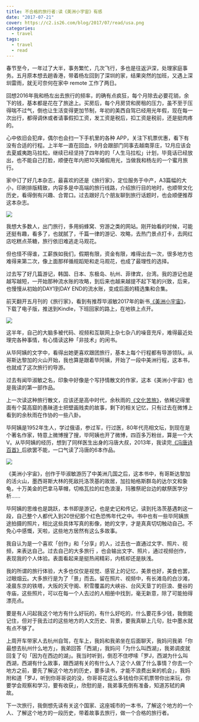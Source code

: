 ```yaml
---
title: 不合格的旅行者:读《美洲小宇宙》有感
date: "2017-07-21"
cover: https://c2.is26.com/blog/2017/07/read/usa.png
categories:
  - travel
tags:
  - travel
  - read
---
```


春节至今，一年过了大半，事务繁忙，几次飞行，多也是往返沪深，处理家庭事务。五月原本想去趟香港，带着杨左回到了深圳的家，结果突然的加班，又遇上深圳雷雨，就无可奈何在家中 remote 工作了两日。

回想2016年我和杨左出去旅行的频率，的确有点疯狂，每个月除去必要花销，余下的钱，基本都是花在了旅途上。买房后，每个月房贷和房租的压力，虽不至于压得喘不过气，倒也让生活变得更加节制，年初的美西自驾已经用光年假，现在每一次出行，都得调休或者请事假扣工资，发工资是税后，扣工资是税前，还是挺肉疼的。

心中依旧会犯痒，偶尔也会扫一下手机里的各种 APP，关注下机票优惠，看下有没有合适的行程。上半年一直在回血，9月会跟部门同事去越南芽庄，12月应该会去夏威夷跑马拉松，继续已经坚持了四年的的「人生马拉松」计划，毕竟话已经放出，也不能自己打脸，顺便在年内把10天婚假用光，当做我和杨左的一个蜜月旅行。

家中订了好几本杂志，最喜欢的还是《旅行家》，定位服务于中产，A3篇幅的大小，印刷排版精致，内容多是中高端的旅行线路，介绍旅行目的地时，也顺带文化历史，看得倒有兴趣、合胃口。过去跟好几个朋友聊到旅行话题时，也会顺便推荐这本杂志。

![](https://c2.is26.com/blog/2017/07/read/read2.jpg)

我想大多数人，出门旅行，多用蚂蜂窝、穷游之类的网站。刚开始看的时候，可能还挺有趣，看多了，也就腻了，千篇一律的游记、攻略，去热门景点打卡，去网红店吃糕点茶糖，旅行依旧难逃走马观花。

但也怪不得谁，工薪族如我们，假期有限，资金有限，难得出去一次，很多地方也难得来第二次，像上面那样循规蹈矩和走马观花，也成了最理性的选择。

过去写了好几篇游记，韩国、日本、东极岛、杭州、菲律宾，台湾。我的游记也是越写越短，一开始那种流水账的攻略，到后来也越来越提不起下笔的兴致，后来，也慢慢从初始的DAY1到DAY END的流水账，变成后面的精选集和合集。

前天翻开五月刊的《旅行家》，看到有推荐毕淑敏2017年的新书[《美洲小宇宙》](https://book.douban.com/subject/26948175/)，下载了电子版，推送到Kindle，下班回家的路上，在地铁上点开。

![](https://c2.is26.com/blog/2017/07/read/usa.png)

这半年，自己的大脑多被代码、视频和互联网上杂七杂八的噪音充斥，难得最近处理完各种事情，有心情读这种「非技术」的闲书。

从毕阿姨的文字中，看得出她更喜欢跟团旅行，基本上每个行程都有导游领队。从哥斯达黎加的火山开始，我也算是跟着毕阿姨，开始了一段中美洲行程，这本书，也就成了这次旅行的导游。

过去有闻毕淑敏之名，印象中好像是个写抒情散文的作家，这本《美洲小宇宙》也是我读的第一部作品。

上一次读这种旅行散文，应该还是高中时代，余秋雨的[《文化苦旅》](https://book.douban.com/subject/1050339/)，依稀记得里面有个莫高窟的愚昧道士把壁画贱卖的故事，剩下的相关记忆，只有过去在微博上看到的余秋雨在作协的一些八卦。

毕阿姨是1952年生人，学过俄语，参过军，行过医，80年代亮相文坛，到现在是个著名作家，特意上微博搜了搜，毕阿姨也开了微博，四百多万粉丝，算是一个大V。从毕阿姨的经历，想到了同样医生出身的冯唐大叔，2013年，我读完[《冯唐诗百首》](https://book.douban.com/subject/7056912/)后欲罢不能，一口气读了冯唐的6本作品。

![](https://c2.is26.com/wp-image/2013/08/kindle-read.jpg)

《美洲小宇宙》，创作于毕淑敏游历了中美洲几国之后，这本书中，有哥斯达黎加的活火山，墨西哥斯大林的死敌托洛茨基的故居，加拉帕格斯群岛的达尔文和象龟，十万美金的巴拿马草帽，切格瓦拉的红色浪漫，玛雅祭祀台边的献祭医学分析……

毕阿姨的思维也是跳跃，本书即是游记，也是史记和传记，读到托洛茨基遇刺这一段，自己整个人都代入到20世纪那个红色恐怖年代之中。书中也有一些毕阿姨旅途拍摄的照片，相比这些具体写真的影像，她的文字，才是真真切切触动自己。不免心中感慨，天啦，这些地方居然有这么多故事。

我自认为是一个喜欢「创作」和「分享」的人，过去也一直通过文字、照片、视频，来表达自己。过去自己的大多旅行 ，也会输出文字、照片，通过视频创作，表现我的个人体验。表面看起来是挺热闹精彩，内核却还是肤浅。

我的所谓的旅行体验，大多也仅仅是视觉、感官上的记忆，美景也好，美食也罢，过眼烟云。大多旅行是为了「景」而去。留在照片、视频中，有长滩岛的白沙滩，凌晨东京的铁塔，大阪的天守阁、积雪覆盖的大峡谷、台风天垦丁的巨浪、曼谷的寺庙，这些照片，可以在每一个人去过的人相册中找到，毫无新意，除了可能拍得漂亮点。

要是有人问起我这个地方有什么好玩的，有什么好吃的，什么要花多少钱，我倒能记住，但对于我去过的这些地方的人文历史、背景，要我真聊上几句，肚中墨水就有点不够了。

上周开车带家人去杭州自驾，在车上，我妈和我弟坐在后面聊天，我妈问我弟「你最想去杭州什么地方」，我弟回答「西湖」，我妈问「为什么叫西湖」，我弟调皮就回复了句「因为在西边的湖」。我当时听到，倒忍不住啰嗦「罗J，西湖为什么叫西湖，西湖有什么故事，跟西湖有关的有什么人？这个人做了什么事情？你去一个地方之前，要先了解这个地方的历史，要多读书，才能不浪费出来的机会」，我妈附和道「罗J，听到你哥哥说的没，你哥哥花这么多钱给你买机票带你出来玩，你要学会观察和学习，要有收获」，欣慰的是，我弟事先倒有准备，知道苏轼的典故。

下一次旅行，我倒想先读有关这个国家、这座城市的一本书，了解这个地方的一个人、了解这个地方的一段历史，带着故事去旅行，做一个合格的旅行者。
